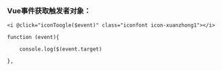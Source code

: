 ### Vue事件获取触发者对象：

```
<i @click="iconToogle($event)" class="iconfont icon-xuanzhong1"></i>

function (event){   

    console.log($(event.target)

}, 
```